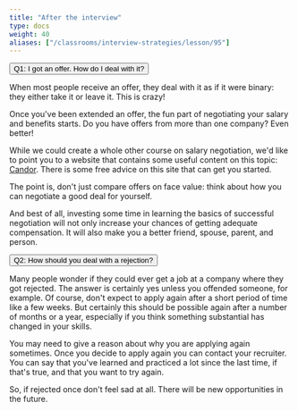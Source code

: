 ```yaml
---
title: "After the interview"
type: docs
weight: 40
aliases: ["/classrooms/interview-strategies/lesson/95"]
---
```


<div class="accordion" id="accordionExample" class="open">
  <div class="accordion-item">
    <div class="accordion-header" id="headingOne">
      <button class="accordion-button collapsed" type="button" data-bs-toggle="collapse" data-bs-target="#collapseOne" aria-expanded="false" aria-controls="collapseOne">
        Q1: I got an offer. How do I deal with it?
      </button>
    </div>
    <div id="collapseOne" class="accordion-collapse collapse" aria-labelledby="headingOne" data-bs-parent="#accordionExample">
      <div class="accordion-body">
        <p>When most people receive an offer, they deal with it as if it were binary: they either take it or leave it. This is crazy!</p>
        <p>Once you've been extended an offer, the fun part of negotiating your salary and benefits starts. Do you have offers from more than one company? Even better!</p>
        <p>While we could create a whole other course on salary negotiation, we'd like to point you to a website that contains some useful content on this topic: <a href="http://candor.co/" target="_blank">Candor</a>. There is some free advice on this site that can get you started.</p>
        <p>The point is, don't just compare offers on face value: think about how you can negotiate a good deal for yourself.</p>
        <p>And best of all, investing some time in learning the basics of successful negotiation will not only increase your chances of getting adequate compensation. It will also make you a better friend, spouse, parent, and person.</p>
      </div>
    </div>
  </div>

  <div class="accordion-item">
    <div class="accordion-header" id="headingTwo">
      <button class="accordion-button collapsed" type="button" data-bs-toggle="collapse" data-bs-target="#collapseTwo" aria-expanded="false" aria-controls="collapseTwo">
        Q2: How should you deal with a rejection?
      </button>
    </div>
    <div id="collapseTwo" class="accordion-collapse collapse" aria-labelledby="headingTwo" data-bs-parent="#accordionExample">
      <div class="accordion-body">
        <p>Many people wonder if they could ever get a job at a company where they got rejected. The answer is certainly yes unless you offended someone, for example. Of course, don't expect to apply again after a short period of time like a few weeks. But certainly this should be possible again after a number of months or a year, especially if you think something substantial has changed in your skills.</p>
        <p>You may need to give a reason about why you are applying again sometimes. Once you decide to apply again you can contact your recruiter. You can say that you've learned and practiced a lot since the last time, if that's true, and that you want to try again.</p>
        <p>So, if rejected once don't feel sad at all. There will be new opportunities in the future.</p>
      </div>
    </div>
  </div>
</div>
